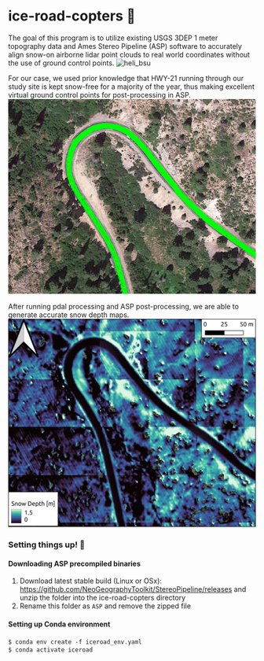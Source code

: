 # ice-road-copters :helicopter:
The goal of this program is to utilize existing USGS 3DEP 1 meter topography data and Ames Stereo Pipeline (ASP) software to accurately align snow-on airborne lidar point clouds to real world coordinates without the use of ground control points.
![heli_bsu](./docs/heli.png)

For our case, we used prior knowledge that HWY-21 running through our study site is kept snow-free for a majority of the year, thus making excellent virtual ground control points for post-processing in ASP.
![roads](./docs/roads.png)

After running pdal processing and ASP post-processing, we are able to generate accurate snow depth maps.
![snow](./docs/snow.jpeg)


###  Setting things up! :hammer:

#### Downloading ASP precompiled binaries
1. Download latest stable build (Linux or OSx): https://github.com/NeoGeographyToolkit/StereoPipeline/releases and unzip the folder into the ice-road-copters directory
2. Rename this folder as `ASP` and remove the zipped file


#### Setting up Conda environment 

```
$ conda env create -f iceroad_env.yaml
$ conda activate iceroad
```